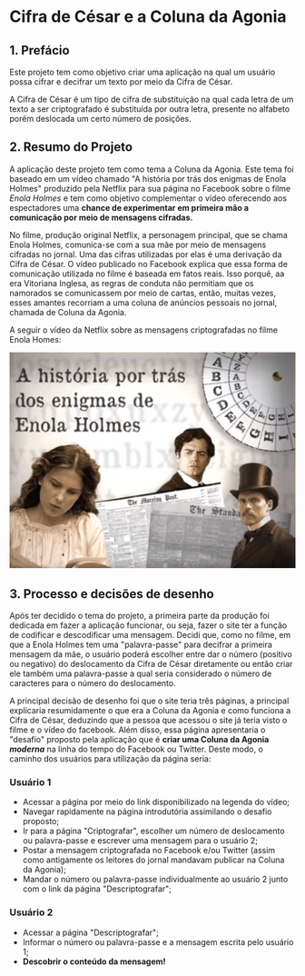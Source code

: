 # Cifra de César e a Coluna da Agonia

## 1. Prefácio

Este projeto tem como objetivo criar uma aplicação na qual um usuário possa cifrar e decifrar um texto por meio da Cifra de César. 

A Cifra de César é um tipo de cifra de substituição na qual cada letra de um texto a ser criptografado é substituída por outra letra, presente no alfabeto porém deslocada um certo número de posições.

## 2. Resumo do Projeto

A aplicação deste projeto tem como tema a Coluna da Agonia. Este tema foi baseado em um vídeo chamado "A história por trás dos enigmas de Enola Holmes" produzido pela Netflix para sua página no Facebook sobre o filme _Enola_ _Holmes_ e tem como objetivo complementar o vídeo oferecendo aos espectadores uma **chance de experimentar em primeira mão a comunicação por meio de mensagens cifradas.**

No filme, produção original Netflix, a personagem principal, que se chama Enola Holmes, comunica-se com a sua mãe por meio de mensagens cifradas no jornal. Uma das cifras utilizadas por elas é uma derivação da Cifra de César. O vídeo publicado no Facebook explica que essa forma de comunicação utilizada no filme é baseada em fatos reais. Isso porquê, aa era Vitoriana Inglesa, as regras de conduta não permitiam que os namorados se comunicassem por meio de cartas, então, muitas vezes, esses amantes recorriam a uma coluna de anúncios pessoais no jornal, chamada de Coluna da Agonia. 

A seguir o vídeo da Netflix sobre as mensagens criptografadas no filme Enola Homes:

[![Vídeo Netflix](src/capa-video.PNG)](https://www.facebook.com/plugins/video.php?href=https%3A%2F%2Fwww.facebook.com%2Fnetflixbrasil%2Fvideos%2F856699371737164%2F&show_text=0&width=560)

## 3. Processo e decisões de desenho

Após ter decidido o tema do projeto, a primeira parte da produção foi dedicada em fazer a aplicação funcionar, ou seja, fazer o site ter a função de codificar e descodificar uma mensagem. Decidi que, como no filme, em que a Enola Holmes tem uma "palavra-passe" para decifrar a primeira mensagem da mãe, o usuário poderá escolher entre dar o número (positivo ou negativo) do deslocamento da Cifra de César diretamente ou então criar ele também uma palavra-passe a qual seria considerado o número de caracteres para o número do deslocamento. 

A principal decisão de desenho foi que o site teria três páginas, a principal explicaria resumidamente o que era a Coluna da Agonia e como funciona a Cifra de César, deduzindo que a pessoa que acessou o site já teria visto o filme e o vídeo do facebook. Além disso, essa página apresentaria o "desafio" proposto pela aplicação que é **criar uma Coluna da Agonia _moderna_** na linha do tempo do Facebook ou Twitter. Deste modo, o caminho dos usuários para utilização da página seria:

### Usuário 1
* Acessar a página por meio do link disponibilizado na legenda do vídeo;
* Navegar rapidamente na página introdutória assimilando o desafio proposto;
* Ir para a página "Criptografar", escolher um número de deslocamento ou palavra-passe e escrever uma mensagem para o usuário 2;
* Postar a mensagem criptografada no Facebook e/ou Twitter (assim como antigamente os leitores do jornal mandavam publicar na Coluna da Agonia);
* Mandar o número ou palavra-passe individualmente ao usuário 2 junto com o link da página "Descriptografar";

### Usuário 2
* Acessar a página "Descriptografar";
* Informar o número ou palavra-passe e a mensagem escrita pelo usuário 1;
* **Descobrir o conteúdo da mensagem!**


